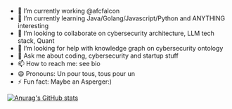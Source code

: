 

- 🔭 I’m currently working @afcfalcon
- 🌱 I’m currently learning Java/Golang/Javascript/Python and ANYTHING interesting
- 👯 I’m looking to collaborate on cybersecurity architecture, LLM tech stack, Quant
- 🤔 I’m looking for help with knowledge graph on cybersecurity ontology
- 💬 Ask me about coding, cybersecurity and startup stuff
- 📫 How to reach me: see bio
- 😄 Pronouns: Un pour tous, tous pour un
- ⚡ Fun fact: Maybe an Asperger:)

[![Anurag's GitHub stats](https://github-readme-stats.vercel.app/api?username=highkay)](https://github.com/highkay)

